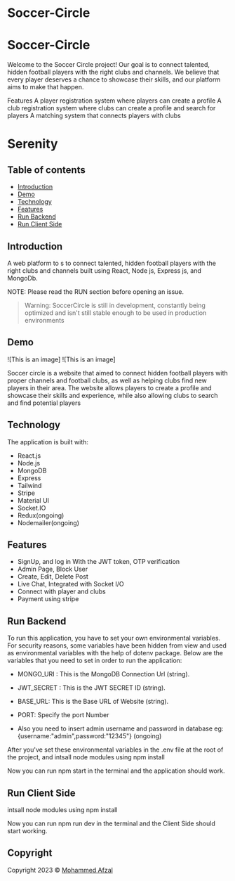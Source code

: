 # Soccer-Circle
# Soccer-Circle
Welcome to the Soccer Circle project! Our goal is to connect talented, hidden football players with the right clubs and channels. We believe that every player deserves a chance to showcase their skills, and our platform aims to make that happen.

Features
A player registration system where players can create a profile 
A club registration system where clubs can create a profile and search for players
A matching system that connects players with clubs 

# Serenity


## Table of contents

- [Introduction](#introduction)
- [Demo](#demo)
- [Technology](#technology)
- [Features](#features)
- [Run&nbsp;Backend](#runbackend)
- [Run&nbsp;Client&nbsp;Side](#runclientside)


## Introduction

A  web platform to s to connect talented, hidden football players with the right clubs and channels built using React, Node js, Express js, and MongoDb.

NOTE: Please read the RUN section before opening an issue.
>Warning: SoccerCircle is still in development, constantly being optimized and isn't still stable enough to be used in production environments
## Demo

![This is an image]
![This is an image]

Soccer circle is a website that aimed to connect hidden football players with proper channels and football clubs, as well as helping clubs find new players in their area. The website allows players to create a profile and showcase their skills and experience, while also allowing clubs to search and find potential players



## Technology

The application is built with:

- React.js
- Node.js
- MongoDB
- Express
- Tailwind
- Stripe
- Material UI
- Socket.IO
- Redux(ongoing)
- Nodemailer(ongoing)


## Features

- SignUp, and log in With the JWT token, OTP verification
- Admin Page, Block User
- Create, Edit, Delete Post
- Live Chat, Integrated with Socket I/O
- Connect with player and clubs
- Payment using stripe 


## Run&nbsp;Backend

To run this application, you have to set your own environmental variables. For security reasons, some variables have been hidden from view and used as environmental variables with the help of dotenv package. Below are the variables that you need to set in order to run the application:

- MONGO_URI : This is the MongoDB Connection Url (string).

- JWT_SECRET : This is the JWT SECRET ID (string).

- BASE_URL: This is the Base URL of Website (string).

- PORT: Specify the port Number

- Also you need to insert admin username and password in database eg:{username:"admin",password:"12345"} (ongoing)

After you've set these environmental variables in the .env file at the root of the project, and intsall node modules using npm install

Now you can run npm start in the terminal and the application should work.


## Run&nbsp;Client&nbsp;Side

intsall node modules using npm install

Now you can run npm run dev in the terminal and the Client Side should start working.

## Copyright

Copyright 2023 © [Mohammed Afzal](https://github.com/afzal123afzal)

